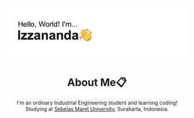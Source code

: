 <!-- banner -->
[![MasterHead](https://github.com/izzanadimas/izzanadimas/blob/main/BannerGithub.png)](https://github.com/izzanadimas)

<!-- isi -->
<h1 align="center">About Me📋</h1>
<p align="center">I'm an ordinary Industrial Engineering student and learning coding!<br>Studying at <a href="https://uns.ac.id/id/">Sebelas Maret University</a>, Surakarta, Indonesia.</p>
